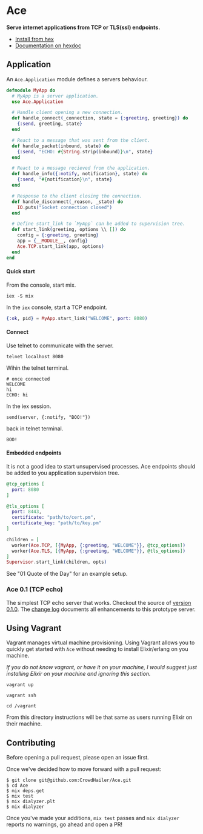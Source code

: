 # Ace
**Serve internet applications from TCP or TLS(ssl) endpoints.**

- [Install from hex](https://hex.pm/packages/ace)
- [Documentation on hexdoc](https://hexdocs.pm/ace)

## Application

An `Ace.Application` module defines a servers behaviour.


```elixir
defmodule MyApp do
  # MyApp is a server application.
  use Ace.Application

  # Handle client opening a new connection.
  def handle_connect(_connection, state = {:greeting, greeting}) do
    {:send, greeting, state}
  end

  # React to a message that was sent from the client.
  def handle_packet(inbound, state) do
    {:send, "ECHO: #{String.strip(inbound)}\n", state}
  end

  # React to a message recieved from the application.
  def handle_info({:notify, notification}, state) do
    {:send, "#{notification}\n", state}
  end

  # Response to the client closing the connection.
  def handle_disconnect(_reason, _state) do
    IO.puts("Socket connection closed")
  end

  # Define start_link to `MyApp` can be added to supervision tree.
  def start_link(greeting, options \\ []) do
    config = {:greeting, greeting}
    app = {__MODULE__, config}
    Ace.TCP.start_link(app, options)
  end
end
```

#### Quick start

From the console, start mix.

```shell
iex -S mix
```

In the `iex` console, start a TCP endpoint.
```elixir
{:ok, pid} = MyApp.start_link("WELCOME", port: 8080)
```

#### Connect
Use telnet to communicate with the server.

```
telnet localhost 8080
```

Wihin the telnet terminal.

```
# once connected
WELCOME
hi
ECHO: hi
```

In the iex session.

```
send(server, {:notify, "BOO!"})
```

back in telnet terminal.

```
BOO!
```

#### Embedded endpoints

It is not a good idea to start unsupervised processes.
Ace endpoints should be added to you application supervision tree.

```elixir
@tcp_options [
  port: 8080
]

@tls_options [
  port: 8443,
  certificate: "path/to/cert.pm",
  certificate_key: "path/to/key.pm"
]

children = [
  worker(Ace.TCP, [{MyApp, {:greeting, "WELCOME"}}, @tcp_options])
  worker(Ace.TLS, [{MyApp, {:greeting, "WELCOME"}}, @tls_options])
]
Supervisor.start_link(children, opts)
```

See "01 Quote of the Day" for an example setup.

### Ace 0.1 (TCP echo)

The simplest TCP echo server that works.
Checkout the source of [version 0.1.0](https://github.com/CrowdHailer/Ace/blob/0.1.0/server.ex).
The [change log](https://github.com/CrowdHailer/Ace/blob/master/CHANGELOG.md) documents all enhancements to this prototype server.


## Using Vagrant

Vagrant manages virtual machine provisioning.
Using Vagrant allows you to quickly get started with `Ace` without needing to install Elixir/erlang on you machine.

*If you do not know vagrant, or have it on your machine, I would suggest just installing Elixir on your machine and ignoring this section.*

```
vagrant up

vagrant ssh

cd /vagrant
```

From this directory instructions will be that same as users running Elixir on their machine.

## Contributing

Before opening a pull request, please open an issue first.

Once we've decided how to move forward with a pull request:

    $ git clone git@github.com:CrowdHailer/Ace.git
    $ cd Ace
    $ mix deps.get
    $ mix test
    $ mix dialyzer.plt
    $ mix dialyzer

Once you've made your additions, `mix test` passes and `mix dialyzer` reports no warnings, go ahead and open a PR!

